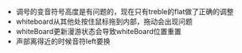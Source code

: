 + 调号的变音符号高度是有问题的，现在只有treble的flat做了正确的调整
+ whiteboard从其他处按住鼠标拖到内部，拖动会出现问题
+ whiteBoard更新漫游状态会导致whiteBoard位置重置
+ 声部离得近的时候音符left要换